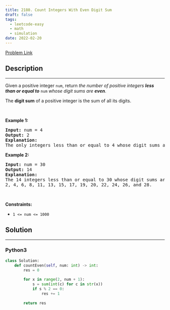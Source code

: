 ```yaml
---
title: 2180. Count Integers With Even Digit Sum
draft: false
tags: 
  - leetcode-easy
  - math
  - simulation
date: 2022-02-20
---
```


[Problem Link](https://leetcode.com/problems/count-integers-with-even-digit-sum/)

## Description

---
<p>Given a positive integer <code>num</code>, return <em>the number of positive integers <strong>less than or equal to</strong></em> <code>num</code> <em>whose digit sums are <strong>even</strong></em>.</p>

<p>The <strong>digit sum</strong> of a positive integer is the sum of all its digits.</p>

<p>&nbsp;</p>
<p><strong class="example">Example 1:</strong></p>

<pre>
<strong>Input:</strong> num = 4
<strong>Output:</strong> 2
<strong>Explanation:</strong>
The only integers less than or equal to 4 whose digit sums are even are 2 and 4.    
</pre>

<p><strong class="example">Example 2:</strong></p>

<pre>
<strong>Input:</strong> num = 30
<strong>Output:</strong> 14
<strong>Explanation:</strong>
The 14 integers less than or equal to 30 whose digit sums are even are
2, 4, 6, 8, 11, 13, 15, 17, 19, 20, 22, 24, 26, and 28.
</pre>

<p>&nbsp;</p>
<p><strong>Constraints:</strong></p>

<ul>
	<li><code>1 &lt;= num &lt;= 1000</code></li>
</ul>


## Solution

---
### Python3
``` py title='count-integers-with-even-digit-sum'
class Solution:
    def countEven(self, num: int) -> int:
        res = 0
        
        for x in range(2, num + 1):
            s = sum(int(c) for c in str(x))
            if s % 2 == 0:
                res += 1
        
        return res
```

